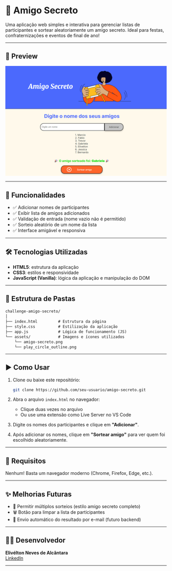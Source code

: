 
# 🎁 Amigo Secreto

Uma aplicação web simples e interativa para gerenciar listas de participantes e sortear aleatoriamente um amigo secreto. Ideal para festas, confraternizações e eventos de final de ano!

---

## 📸 Preview

![Imagem representativa do projeto](/assets/tela_desafio.png)

---

## 🚀 Funcionalidades

- ✅ Adicionar nomes de participantes
- ✅ Exibir lista de amigos adicionados
- ✅ Validação de entrada (nome vazio não é permitido)
- ✅ Sorteio aleatório de um nome da lista
- ✅ Interface amigável e responsiva

---

## 🛠️ Tecnologias Utilizadas

- **HTML5**: estrutura da aplicação
- **CSS3**: estilos e responsividade
- **JavaScript (Vanilla)**: lógica da aplicação e manipulação do DOM

---

## 📂 Estrutura de Pastas

```
challenge-amigo-secreto/
│
├── index.html         # Estrutura da página
├── style.css          # Estilização da aplicação
├── app.js             # Lógica de funcionamento (JS)
└── assets/            # Imagens e ícones utilizados
    └── amigo-secreto.png
    └── play_circle_outline.png
```

---

## ▶️ Como Usar

1. Clone ou baixe este repositório:
   ```bash
   git clone https://github.com/seu-usuario/amigo-secreto.git
   ```

2. Abra o arquivo `index.html` no navegador:
   - Clique duas vezes no arquivo
   - Ou use uma extensão como Live Server no VS Code

3. Digite os nomes dos participantes e clique em **"Adicionar"**.

4. Após adicionar os nomes, clique em **"Sortear amigo"** para ver quem foi escolhido aleatoriamente.

---

## 📌 Requisitos

Nenhum! Basta um navegador moderno (Chrome, Firefox, Edge, etc.).

---

## ✨ Melhorias Futuras

- 🔁 Permitir múltiplos sorteios (estilo amigo secreto completo)
- 🗑️ Botão para limpar a lista de participantes
- 📩 Envio automático do resultado por e-mail (futuro backend)

---

## 👨‍💻 Desenvolvedor

**Elivélton Neves de Alcântara**  
[LinkedIn](https://www.linkedin.com/in/eliveltonalcantara)

---